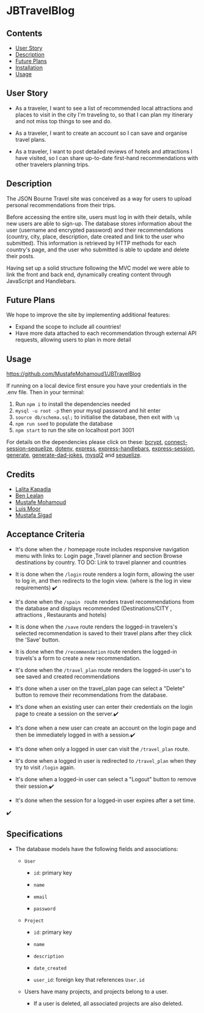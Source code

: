 # JBTravelBlog

## Contents

- [User Story](#user-story)
- [Description](#description)
- [Future Plans](#future-plans)
- [Installation](#installation)
- [Usage](#usage)

## User Story

* As a traveler, I want to see a list of recommended local attractions and places to visit in the city I'm traveling to, so that I can plan my itinerary and not miss top things to see and do.

* As a traveler, I want to create an account so I can save and organise travel plans.

* As a traveler, I want to post detailed reviews of hotels and attractions I have visited, so I can share up-to-date first-hand recommendations with other travelers planning trips.

## Description

The JSON Bourne Travel site was conceived as a way for users to upload personal recommendations from their trips.  

Before accessing the entire site, users must log in with their details, while new users are able to sign-up. The database stores information about the user (username and encrypted password) and their recommendations (country, city, place, description, date created and link to the user who submitted). This information is retrieved by HTTP methods for each country's page, and the user who submitted is able to update and delete their posts.  

Having set up a solid structure following the MVC model we were able to link the front and back end, dynamically creating content through JavaScript and Handlebars.  

## Future Plans

We hope to improve the site by implementing additional features:
- Expand the scope to include all countries!
- Have more data attached to each recommendation through external API requests, allowing users to plan in more detail

## Usage

<!-- Link to heroku -->

https://github.com/MustafeMohamoud1/JBTravelBlog  

If running on a local device first ensure you have your credentials in the .env file. Then in your terminal:
1. Run `npm i` to install the dependencies needed
2. `mysql -u root -p` then your mysql password and hit enter
3. `source db/schema.sql;` to initialise the database, then exit with `\q`
4. `npm run seed` to populate the database
5. `npm start` to run the site on localhost port 3001

For details on the dependencies please click on these: [bcrypt](https://www.npmjs.com/package/bcrypt), [connect-session-sequelize](https://www.npmjs.com/package/connect-session-sequelize), [dotenv](https://www.npmjs.com/package/dotenv), [express](https://www.npmjs.com/package/express), [express-handlebars](https://www.npmjs.com/package/express-handlebars), [express-session](https://www.npmjs.com/package/express-session), [generate](https://www.npmjs.com/package/generate), [generate-dad-jokes](https://www.npmjs.com/package/generate-dad-jokes), [mysql2](https://www.npmjs.com/package/mysql2) and [sequelize](https://www.npmjs.com/package/sequelize).

## Credits

- [Lalita Kapadia](https://github.com/lalitakapadia)
- [Ben Lealan](https://github.com/BLealan)
- [Mustafe Mohamoud](https://github.com/MustafeMohamoud1)
- [Luis Moor](https://github.com/LuisM1874)
- [Mustafa Sigad](https://github.com/mustafasigad)


## Acceptance Criteria

* It's done when the `/` homepage route includes responsive navigation menu with links to:
Login page ,Travel planner and section Browse destinations by country.
  TO DO: Link to travel planner and countries

* It is done when the `/login` route renders a login form, allowing the user to log in, and then redirects to the login view. (where is the log in view requirements) ✔️

* It's done when the `/spain ` route renders travel recommendations from the database and displays recommended (Destinations/CITY  , attractions , Restaurants and hotels)

* It is done when the `/save` route renders the logged-in travelers's selected recommendation is saved to their travel plans after they click the 'Save' button.

* It is done when the `/recommendation` route renders the logged-in travels's a form to create a new recommendation.

* It's done when the `/travel_plan` route renders the logged-in user's to see saved and created recommendations

* It's done when a user on the travel_plan page can select a "Delete" button to remove their recommendations from the database.


<!-- * It's done when the `/project/:id` route renders an individual project's details based on the route parameter id. -->

* It's done when an existing user can enter their credentials on the login page to create a session on the server.✔️

* It's done when a new user can create an account on the login page and then be immediately logged in with a session.✔️

* It's done when only a logged in user can visit the `/travel_plan` route.

* It's done when a logged in user is redirected to `/travel_plan` when they try to visit `/login` again.

* It's done when a logged-in user can select a "Logout" button to remove their session.✔️

* It's done when the session for a logged-in user expires after a set time.

<!-- * It's done when the API routes to create and delete posts are protected from non logged-in users.

* It's done when the code is organized using MVC architecture.✔️

* It's done when the views are rendered with Handlebars.js templates. --> ✔️

## Specifications 

* The database models have the following fields and associations:

  * `User`

    * `id`: primary key

    * `name`

    * `email`

    * `password`

  * `Project`

    * `id`: primary key

    * `name`

    * `description`

    * `date_created`

     * `user_id`: foreign key that references `User.id`

  * Users have many projects, and projects belong to a user.

    * If a user is deleted, all associated projects are also deleted.